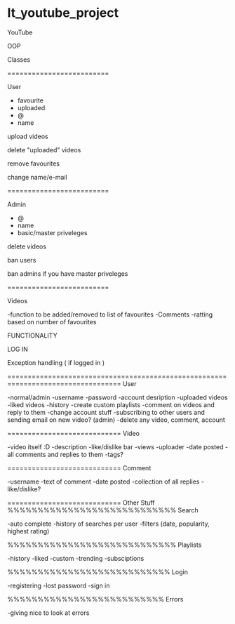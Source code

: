 # It_youtube_project


YouTube

OOP 

Classes 

=========================

User
- favourite
- uploaded
- @
- name


upload videos 

delete "uploaded" videos

remove favourites

change name/e-mail

=========================

Admin

- @ 
- name
- basic/master priveleges 



delete videos

ban users

ban admins if you have master priveleges 

=========================

Videos

-function to be added/removed to list of favourites 
-Comments 
-ratting based on number of favourites 


FUNCTIONALITY 

LOG IN 

Exception handling ( if logged in ) 



==================================================================================
 User

-normal/admin
-username
-password
-account desription
-uploaded videos
-liked videos
-history
-create custom playlists
-comment on videos and reply to them
-change account stuff
-subscribing to other users and sending email on new video?
(admin)
-delete any video, comment, account

============================
 Video

-video itself :D
-description
-like/dislike bar
-views
-uploader
-date posted
-all comments and replies to them
-tags?

============================
 Comment

-username
-text of comment
-date posted
-collection of all replies
-like/dislike?

============================
 Other Stuff
%%%%%%%%%%%%%%%%%%%%%%%%%%%%
 Search

-auto complete
-history of searches per user
-filters (date, popularity, highest rating)

%%%%%%%%%%%%%%%%%%%%%%%%%%%%
 Playlists

-history
-liked
-custom
-trending
-subsciptions

%%%%%%%%%%%%%%%%%%%%%%%%%%%
 Login

-registering
-lost password
-sign in

%%%%%%%%%%%%%%%%%%%%%%%%%%
 Errors
 
 -giving nice to look at errors
